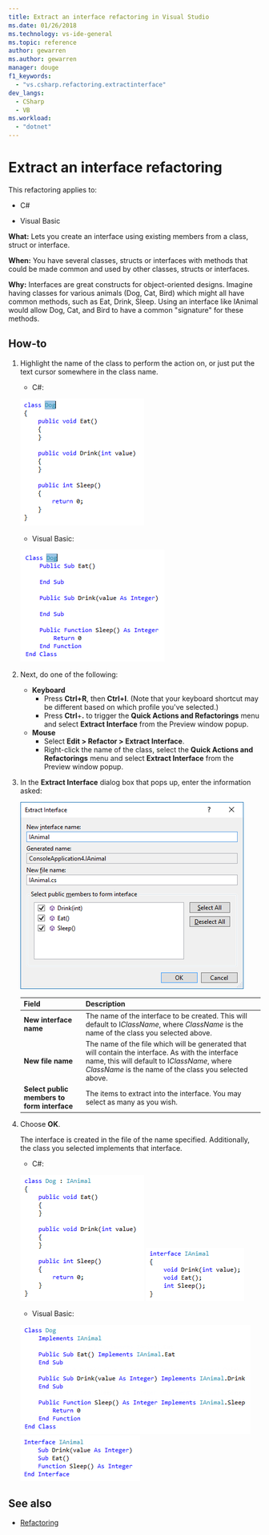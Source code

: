 ```yaml
---
title: Extract an interface refactoring in Visual Studio
ms.date: 01/26/2018
ms.technology: vs-ide-general
ms.topic: reference
author: gewarren
ms.author: gewarren
manager: douge
f1_keywords:
  - "vs.csharp.refactoring.extractinterface"
dev_langs:
  - CSharp
  - VB
ms.workload:
  - "dotnet"
---
```

# Extract an interface refactoring

This refactoring applies to:

- C#

- Visual Basic

**What:** Lets you create an interface using existing members from a class, struct or interface.

**When:** You have several classes, structs or interfaces with methods that could be made common and used by other classes, structs or interfaces.

**Why:** Interfaces are great constructs for object-oriented designs. Imagine having classes for various animals (Dog, Cat, Bird) which might all have common methods, such as Eat, Drink, Sleep. Using an interface like IAnimal would allow Dog, Cat, and Bird to have a common "signature" for these methods.

## How-to

1. Highlight the name of the class to perform the action on, or just put the text cursor somewhere in the class name.

   - C#:

    ![Highlighted code - C#](media/extractinterface-highlight-cs.png)

   - Visual Basic:

    ![Highlighted code - Visual Basic](media/extractinterface-highlight-vb.png)

1. Next, do one of the following:

   - **Keyboard**
     - Press **Ctrl+R**, then **Ctrl+I**. (Note that your keyboard shortcut may be different based on which profile you've selected.)
     - Press **Ctrl**+**.** to trigger the **Quick Actions and Refactorings** menu and select **Extract Interface** from the Preview window popup.
   - **Mouse**
     - Select **Edit > Refactor > Extract Interface**.
     - Right-click the name of the class, select the **Quick Actions and Refactorings** menu and select **Extract Interface** from the Preview window popup.

1. In the **Extract Interface** dialog box that pops up, enter the information asked:

   ![Extract Interface](media/extractinterface-dialog-cs.png)

   | Field | Description |
   | --- | --- |
   | **New interface name** | The name of the interface to be created. This will default to I*ClassName*, where *ClassName* is the name of the class you selected above. |
   | **New file name** | The name of the file which will be generated that will contain the interface. As with the interface name, this will default to I*ClassName*, where *ClassName* is the name of the class you selected above. |
   | **Select public members to form interface** | The items to extract into the interface. You may select as many as you wish. |

1. Choose **OK**.

   The interface is created in the file of the name specified. Additionally, the class you selected implements that interface.

   - C#:

    ![Resulting Class - C#](media/extractinterface-class-cs.png)
    ![Resulting Interface - C#](media/extractinterface-interface-cs.png)

   - Visual Basic:

    ![Resulting Class - Visual Basic](media/extractinterface-class-vb.png)
    ![Resulting Interface - Visual Basic](media/extractinterface-interface-vb.png)

## See also

- [Refactoring](../refactoring-in-visual-studio.md)